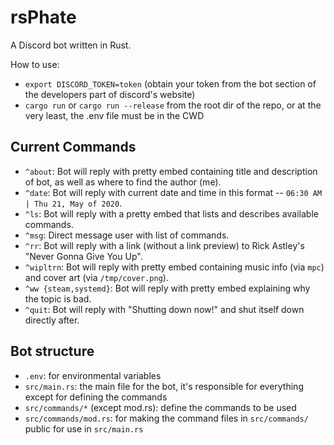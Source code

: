 # rsPhate

A Discord bot written in Rust.

How to use:

- `export DISCORD_TOKEN=token` (obtain your token from the bot section of the developers part of discord's website)
- `cargo run` or `cargo run --release` from the root dir of the repo, or at the very least, the .env file must be in the CWD

## Current Commands

- `^about`: Bot will reply with pretty embed containing title and description of bot, as well as where to find the author (me).
- `^date`: Bot will reply with current date and time in this format -- `06:30 AM | Thu 21, May of 2020`.
- `^ls`: Bot will reply with a pretty embed that lists and describes available commands.
- `^msg`: Direct message user with list of commands.
- `^rr`: Bot will reply with a link (without a link preview) to Rick Astley's "Never Gonna Give You Up".
- `^wipltrn`: Bot will reply with pretty embed containing music info (via `mpc`) and cover art (via `/tmp/cover.png`).
- `^ww {steam,systemd}`: Bot will reply with pretty embed explaining why the topic is bad.
- `^quit`: Bot will reply with "Shutting down now!" and shut itself down directly after.

## Bot structure

- `.env`: for environmental variables
- `src/main.rs`: the main file for the bot, it's responsible for everything except for defining the commands
- `src/commands/*` (except mod.rs): define the commands to be used
- `src/commands/mod.rs`: for making the command files in `src/commands/` public for use in `src/main.rs`
